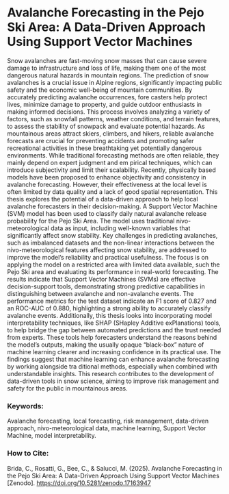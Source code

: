 # Avalanche Forecasting in the Pejo Ski Area: A Data-Driven Approach Using Support Vector Machines

Snow avalanches are fast-moving snow masses that can cause severe damage to infrastructure and loss of life,
 making them one of the most dangerous natural hazards in mountain regions.
 The prediction of snow avalanches is a crucial issue in Alpine regions, significantly impacting public safety
 and the economic well-being of mountain communities. By accurately predicting avalanche occurrences, fore
casters help protect lives, minimize damage to property, and guide outdoor enthusiasts in making informed
 decisions. This process involves analyzing a variety of factors, such as snowfall patterns, weather conditions,
 and terrain features, to assess the stability of snowpack and evaluate potential hazards. As mountainous
 areas attract skiers, climbers, and hikers, reliable avalanche forecasts are crucial for preventing accidents
 and promoting safer recreational activities in these breathtaking yet potentially dangerous environments.
 While traditional forecasting methods are often reliable, they mainly depend on expert judgment and em
pirical techniques, which can introduce subjectivity and limit their scalability. Recently, physically based
 models have been proposed to enhance objectivity and consistency in avalanche forecasting. However, their
 effectiveness at the local level is often limited by data quality and a lack of good spatial representation.
 This thesis explores the potential of a data-driven approach to help local avalanche forecasters in their
 decision-making. A Support Vector Machine (SVM) model has been used to classify daily natural avalanche
 release probability for the Pejo Ski Area. The model uses traditional nivo-meteorological data as input,
 including well-known variables that significantly affect snow stability. Key challenges in predicting avalanches,
 such as imbalanced datasets and the non-linear interactions between the nivo-meteorological features affecting
 snow stability, are addressed to improve the model’s reliability and practical usefulness.
 The focus is on applying the model on a restricted area with limited data available, such the Pejo Ski area
 and evaluating its performance in real-world forecasting. The results indicate that Support Vector Machines
 (SVMs) are effective decision-support tools, demonstrating strong predictive capabilities in distinguishing
 between avalanche and non-avalanche events. The performance metrics for the test dataset indicate an F1
score of 0.827 and an ROC-AUC of 0.880, highlighting a strong ability to accurately classify avalanche events.
 Additionally, this thesis looks into incorporating model interpretability techniques, like SHAP (SHapley
 Additive exPlanations) tools, to help bridge the gap between automated predictions and the trust needed
 from experts. These tools help forecasters understand the reasons behind the model’s outputs, making the
 usually opaque “black-box” nature of machine learning clearer and increasing confidence in its practical use.
 The findings suggest that machine learning can enhance avalanche forecasting by working alongside tra
ditional methods, especially when combined with understandable insights. This research contributes to the
 development of data-driven tools in snow science, aiming to improve risk management and safety for the
 public in mountainous areas.

### Keywords: 
Avalanche forecasting, local forecasting, risk management, data-driven approach, nivo-meteorological data, machine learning, Support Vector Machine, model interpretability.



### How to Cite:
Brida, C., Rosatti, G., Bee, C., & Salucci, M. (2025). Avalanche Forecasting in the Pejo Ski Area: A Data-Driven Approach Using Support Vector Machines [Zenodo]. https://doi.org/10.5281/zenodo.17163947
